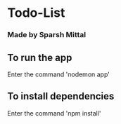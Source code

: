 # Todo-List
### Made by Sparsh Mittal<br>
## To run the app
Enter the command 'nodemon app'

## To install dependencies
Enter the command 'npm install'

